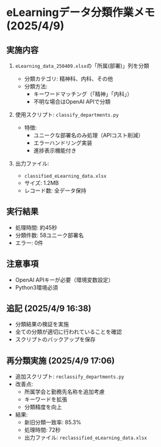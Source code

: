 # eLearningデータ分類作業メモ (2025/4/9)

## 実施内容
1. `eLearning_data_250409.xlsx`の「所属(部署)」列を分類
   - 分類カテゴリ: 精神科、内科、その他
   - 分類方法:
     - キーワードマッチング（「精神」「内科」）
     - 不明な場合はOpenAI APIで分類

2. 使用スクリプト: `classify_departments.py`
   - 特徴:
     - ユニークな部署名のみ処理（APIコスト削減）
     - エラーハンドリング実装
     - 進捗表示機能付き

3. 出力ファイル:
   - `classified_eLearning_data.xlsx`
   - サイズ: 1.2MB
   - レコード数: 全データ保持

## 実行結果
- 処理時間: 約45秒
- 分類件数: 58ユニーク部署名
- エラー: 0件

## 注意事項
- OpenAI APIキーが必要（環境変数設定）
- Python3環境必須

## 追記 (2025/4/9 16:38)
- 分類結果の検証を実施
- 全ての分類が適切に行われていることを確認
- スクリプトのバックアップを保存

## 再分類実施 (2025/4/9 17:06)
- 追加スクリプト: `reclassify_departments.py`
- 改善点:
  - 所属学会と勤務先名称を追加考慮
  - キーワードを拡張
  - 分類精度を向上
- 結果:
  - 新旧分類一致率: 85.3%
  - 処理時間: 72秒
  - 出力ファイル: `reclassified_eLearning_data.xlsx`